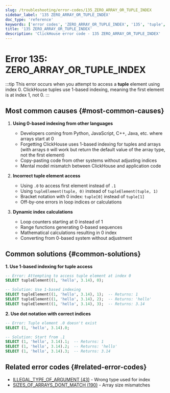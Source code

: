 ```yaml
---
slug: /troubleshooting/error-codes/135_ZERO_ARRAY_OR_TUPLE_INDEX
sidebar_label: '135 ZERO_ARRAY_OR_TUPLE_INDEX'
doc_type: 'reference'
keywords: ['error codes', 'ZERO_ARRAY_OR_TUPLE_INDEX', '135', 'tuple', 'index', 'zero', 'tupleElement']
title: '135 ZERO_ARRAY_OR_TUPLE_INDEX'
description: 'ClickHouse error code - 135 ZERO_ARRAY_OR_TUPLE_INDEX'
---
```


# Error 135: ZERO_ARRAY_OR_TUPLE_INDEX

:::tip
This error occurs when you attempt to access a **tuple** element using index 0.
ClickHouse tuples use 1-based indexing, meaning the first element is at index 1, not 0.
:::

## Most common causes {#most-common-causes}

1. **Using 0-based indexing from other languages**
   - Developers coming from Python, JavaScript, C++, Java, etc. where arrays start at 0
   - Forgetting ClickHouse uses 1-based indexing for tuples and arrays (with arrays `0` will work but return the default value of the array type, not the first element)
   - Copy-pasting code from other systems without adjusting indices
   - Mental model mismatch between ClickHouse and application code

2. **Incorrect tuple element access**
   - Using `.0` to access first element instead of `.1`
   - Using `tupleElement(tuple, 0)` instead of `tupleElement(tuple, 1)`
   - Bracket notation with 0 index: `tuple[0]` instead of `tuple[1]`
   - Off-by-one errors in loop indices or calculations

3. **Dynamic index calculations**
   - Loop counters starting at 0 instead of 1
   - Range functions generating 0-based sequences
   - Mathematical calculations resulting in 0 index
   - Converting from 0-based system without adjustment

## Common solutions {#common-solutions}

**1. Use 1-based indexing for tuple access**

```sql
-- Error: Attempting to access tuple element at index 0
SELECT tupleElement((1, 'hello', 3.14), 0);

-- Solution: Use 1-based indexing
SELECT tupleElement((1, 'hello', 3.14), 1);  -- Returns: 1
SELECT tupleElement((1, 'hello', 3.14), 2);  -- Returns: 'hello'
SELECT tupleElement((1, 'hello', 3.14), 3);  -- Returns: 3.14
```

**2. Use dot notation with correct indices**

```sql
-- Error: Tuple element .0 doesn't exist
SELECT (1, 'hello', 3.14).0;

-- Solution: Start from .1
SELECT (1, 'hello', 3.14).1;  -- Returns: 1
SELECT (1, 'hello', 3.14).2;  -- Returns: 'hello'
SELECT (1, 'hello', 3.14).3;  -- Returns: 3.14
```

## Related error codes {#related-error-codes}

- [ILLEGAL_TYPE_OF_ARGUMENT (43)](/troubleshooting/error-codes/043_ILLEGAL_TYPE_OF_ARGUMENT) - Wrong type used for index
- [SIZES_OF_ARRAYS_DONT_MATCH (190)](/troubleshooting/error-codes/190_SIZES_OF_ARRAYS_DONT_MATCH) - Array size mismatches